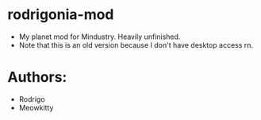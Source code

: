 # rodrigonia-mod
- My planet mod for Mindustry. Heavily unfinished.
- Note that this is an old version because I don't have desktop access rn.
# Authors:
- Rodrigo
- Meowkitty
